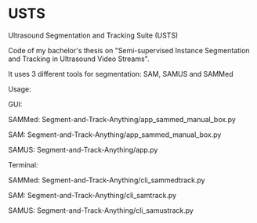 # USTS

Ultrasound Segmentation and Tracking Suite (USTS)

Code of my bachelor's thesis on "Semi-supervised Instance Segmentation and Tracking in Ultrasound Video Streams".

It uses 3 different tools for segmentation: SAM, SAMUS and SAMMed

Usage:

GUI:

SAMMed: Segment-and-Track-Anything/app_sammed_manual_box.py

SAM: Segment-and-Track-Anything/app_sammed_manual_box.py

SAMUS: Segment-and-Track-Anything/app.py

Terminal: 

SAMMed: Segment-and-Track-Anything/cli_sammedtrack.py

SAM: Segment-and-Track-Anything/cli_samtrack.py

SAMUS: Segment-and-Track-Anything/cli_samustrack.py
